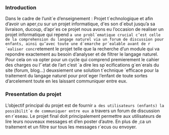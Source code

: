 ###  Introduction
Dans le cadre de l’unit´e d’enseignement : Projet t´echnologique et afin d’avoir
un aper¸cu sur un projet informatique, d\'es son d´ebut jusqu’a sa livraison, ducoup, d’apr´es ce projet nous avons eu l’occasion de realiser un projet informatique qui repend `a une probl´ematique crucial c’est celle de la comprehension
du langage naturel via un forum de discussion pour enfants, ainsi qu’avec toute
une d´emarche pr´ealable avant de r´ealiser concr`etement le projet telle que la
recherche d’un module qui va repondre exactement au besoin d’analyser et de
filtrer le langage naturel. Pour cela on va opter pour un cycle qui comprend premierement le cahier des charges ou l’´etat de l’art c’est `a dire les sp´ecifications
g´en´erals du site (forum, blog...) deuxsiement une solution t´echnique ´efficace
pour la traitement du langage naturel pour prot´eger l’enfant de toute sortes
d’arcelement toute en les laissant communiquer entre eux.


### Presentation du projet
L’objectif principal du projet est de fournir `a des utilisateurs (enfants) la possibilit´e de communiquer entre eux `a travers un forum de discussion en r´eseau.
Le projet final doit principalement permettre aux utilisateurs de lire leurs nouveaux messages et d’en poster d’autre. En plus de ¸ca un traitement et un filtre
sur tous les messages r´ecus ou envoyer.
